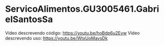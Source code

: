 # ServicoAlimentos.GU3005461.GabrielSantosSa

Vídeo descrevendo código: https://youtu.be/hoBdp6u2Eyw
Vídeo descrevendo uso: https://youtu.be/WtxUoMavsDk
